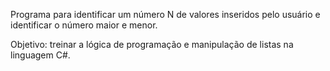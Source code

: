 Programa para identificar um número N de valores inseridos pelo usuário e identificar o número maior e menor.

Objetivo: treinar a lógica de programação e manipulação de listas na linguagem C#.
